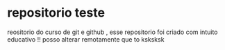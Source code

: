 # repositorio teste
 reositorio do curso de git e github , esse repositorio foi criado com  intuito educativo !!
posso alterar remotamente que to ksksksk
